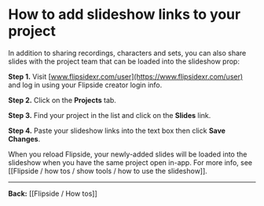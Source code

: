 # How to add slideshow links to your project

In addition to sharing recordings, characters and sets, you can also share slides with the project team that can be loaded into the slideshow prop:

**Step 1.** Visit [www.flipsidexr.com/user](https://www.flipsidexr.com/user) and log in using your Flipside creator login info.

**Step 2.** Click on the **Projects** tab.

**Step 3.** Find your project in the list and click on the **Slides** link.

**Step 4.** Paste your slideshow links into the text box then click **Save Changes**.

When you reload Flipside, your newly-added slides will be loaded into the slideshow when you have the same project open in-app. For more info, see [[Flipside / how tos / show tools / how to use the slideshow]].

---

**Back:** [[Flipside / How tos]]
